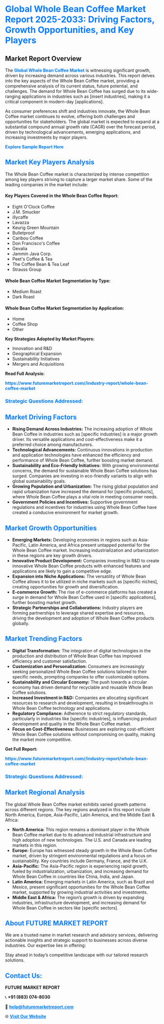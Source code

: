 <h1 style="color: #007BFF;">Global Whole Bean Coffee Market Report 2025-2033: Driving Factors, Growth Opportunities, and Key Players</h1>

<section id="overview">
<h2>Market Report Overview</h2>
<p>The <a href="https://www.futuremarketreport.com//industry-report/whole-bean-coffee-market" style="color: #007BFF; text-decoration: none;"><strong>Global Whole Bean Coffee Market</strong></a> is witnessing significant growth, driven by increasing demand across various industries. This report delves into the key aspects of the Whole Bean Coffee market, providing a comprehensive analysis of its current status, future potential, and challenges. The demand for Whole Bean Coffee has surged due to its wide-ranging applications in industries such as [insert industries], making it a critical component in modern-day [applications].</p>
<p>As consumer preferences shift and industries innovate, the Whole Bean Coffee market continues to evolve, offering both challenges and opportunities for stakeholders. The global market is expected to expand at a substantial compound annual growth rate (CAGR) over the forecast period, driven by technological advancements, emerging applications, and increasing investments by major players.</p>
</section>

<section id="overview">
<p><a href="https://www.futuremarketreport.com//request-sample/reportId=88495" style="color: #007BFF; text-decoration: none;"><strong>Explore Sample Report Here</strong></a></p>
</section>

<section id="key-players">
<h2 style="color: #007BFF;">Market Key Players Analysis</h2>
<p>The Whole Bean Coffee market is characterized by intense competition among key players striving to capture a larger market share. Some of the leading companies in the market include:</p>
<h4>Key Players Covered in the Whole Bean Coffee Report:</h4>
<ul><li>Eight O&#039;Clock Coffee</li><li>J.M. Smucker</li><li>illycaffe</li><li>Lavazza</li><li>Keurig Green Mountain</li><li>Bulletproof</li><li>Caribou Coffee</li><li>Don Francisco&#039;s Coffee</li><li>Gevalia</li><li>Jammin Java Corp.</li><li>Peet&#039;s Coffee &amp; Tea</li><li>The Coffee Bean &amp; Tea Leaf</li><li>Strauss Group</li></ul>
<h4>Whole Bean Coffee Market Segmentation by Type:</h4>
<ul><li>Medium Roast</li><li>Dark Roast</li></ul>

<h4>Whole Bean Coffee Market Segmentation by Application:</h4>
<ul><li>Home</li><li>Coffee Shop</li><li>Other</li></ul>
<p><strong>Key Strategies Adopted by Market Players:</strong></p>
<ul>
<li>Innovation and R&D</li>
<li>Geographical Expansion</li>
<li>Sustainability Initiatives</li>
<li>Mergers and Acquisitions</li>
</ul>
</section>

<section>
<p><strong>Read Full Analysis: </strong></p><a href="https://www.futuremarketreport.com//industry-report/whole-bean-coffee-market" style="color: #007BFF; text-decoration: none;"><strong>https://www.futuremarketreport.com//industry-report/whole-bean-coffee-market</strong></a>
<h3 style="color: #007BFF;">Strategic Questions Addressed:</h3>
</section>

<section id="driving-factors">
<h2 style="color: #007BFF;">Market Driving Factors</h2>
<ul>
<li><strong>Rising Demand Across Industries:</strong> The increasing adoption of Whole Bean Coffee in industries such as [specific industries] is a major growth driver. Its versatile applications and cost-effectiveness make it a preferred choice among manufacturers.</li>
<li><strong>Technological Advancements:</strong> Continuous innovations in production and application technologies have enhanced the efficiency and performance of Whole Bean Coffee, further boosting market demand.</li>
<li><strong>Sustainability and Eco-Friendly Initiatives:</strong> With growing environmental concerns, the demand for sustainable Whole Bean Coffee solutions has surged. Companies are investing in eco-friendly variants to align with global sustainability goals.</li>
<li><strong>Growing Population and Urbanization:</strong> The rising global population and rapid urbanization have increased the demand for [specific products], where Whole Bean Coffee plays a vital role in meeting consumer needs.</li>
<li><strong>Government Policies and Incentives:</strong> Supportive government regulations and incentives for industries using Whole Bean Coffee have created a conducive environment for market growth.</li>
</ul>
</section>

<section id="growth-opportunities">
<h2 style="color: #007BFF;">Market Growth Opportunities</h2>
<ul>
<li><strong>Emerging Markets:</strong> Developing economies in regions such as Asia-Pacific, Latin America, and Africa present untapped potential for the Whole Bean Coffee market. Increasing industrialization and urbanization in these regions are key growth drivers.</li>
<li><strong>Innovative Product Development:</strong> Companies investing in R&D to create innovative Whole Bean Coffee products with enhanced features and applications are likely to gain a competitive edge.</li>
<li><strong>Expansion into Niche Applications:</strong> The versatility of Whole Bean Coffee allows it to be utilized in niche markets such as [specific niches], creating opportunities for growth and diversification.</li>
<li><strong>E-commerce Growth:</strong> The rise of e-commerce platforms has created a surge in demand for Whole Bean Coffee used in [specific applications], further boosting market growth.</li>
<li><strong>Strategic Partnerships and Collaborations:</strong> Industry players are forming partnerships to leverage shared expertise and resources, driving the development and adoption of Whole Bean Coffee products globally.</li>
</ul>
</section>

<section id="trending-factors">
<h2 style="color: #007BFF;">Market Trending Factors</h2>
<ul>
<li><strong>Digital Transformation:</strong> The integration of digital technologies in the production and distribution of Whole Bean Coffee has improved efficiency and customer satisfaction.</li>
<li><strong>Customization and Personalization:</strong> Consumers are increasingly seeking personalized Whole Bean Coffee solutions tailored to their specific needs, prompting companies to offer customizable options.</li>
<li><strong>Sustainability and Circular Economy:</strong> The push towards a circular economy has driven demand for recyclable and reusable Whole Bean Coffee solutions.</li>
<li><strong>Increased Investment in R&D:</strong> Companies are allocating significant resources to research and development, resulting in breakthroughs in Whole Bean Coffee technology and applications.</li>
<li><strong>Regulatory Compliance:</strong> Adherence to strict regulatory standards, particularly in industries like [specific industries], is influencing product development and quality in the Whole Bean Coffee market.</li>
<li><strong>Focus on Cost-Effectiveness:</strong> Businesses are exploring cost-efficient Whole Bean Coffee solutions without compromising on quality, making the market more competitive.</li>
</ul>
</section>

<section>
<p><strong>Get Full Report: </strong></p><a href="https://www.futuremarketreport.com//industry-report/whole-bean-coffee-market" style="color: #007BFF; text-decoration: none;"><strong>https://www.futuremarketreport.com//industry-report/whole-bean-coffee-market</strong></a>
<h3 style="color: #007BFF;">Strategic Questions Addressed:</h3>
</section>


<section id="regional-analysis">
<h2 style="color: #007BFF;">Market Regional Analysis</h2>
<p>The global Whole Bean Coffee market exhibits varied growth patterns across different regions. The key regions analyzed in this report include North America, Europe, Asia-Pacific, Latin America, and the Middle East & Africa:</p>
<ul>
<li><strong>North America:</strong> This region remains a dominant player in the Whole Bean Coffee market due to its advanced industrial infrastructure and high adoption of new technologies. The U.S. and Canada are leading markets in this region.</li>
<li><strong>Europe:</strong> Europe has witnessed steady growth in the Whole Bean Coffee market, driven by stringent environmental regulations and a focus on sustainability. Key countries include Germany, France, and the U.K.</li>
<li><strong>Asia-Pacific:</strong> The Asia-Pacific region is experiencing rapid growth, fueled by industrialization, urbanization, and increasing demand for Whole Bean Coffee in countries like China, India, and Japan.</li>
<li><strong>Latin America:</strong> Emerging markets in Latin America, such as Brazil and Mexico, present significant opportunities for the Whole Bean Coffee market, supported by growing industrial activities and investments.</li>
<li><strong>Middle East & Africa:</strong> The region’s growth is driven by expanding industries, infrastructure development, and increasing demand for Whole Bean Coffee in sectors like [specific sectors].</li>
</ul>
</section>

<footer>
<h2 style="color: #007BFF;">About FUTURE MARKET REPORT</h2>
<p>We are a trusted name in market research and advisory services, delivering actionable insights and strategic support to businesses across diverse industries. Our expertise lies in offering:</p>

<p>Stay ahead in today’s competitive landscape with our tailored research solutions.</p>

<h2 style="color: #007BFF;">Contact Us:</h2>
<p><strong>FUTURE MARKET REPORT</strong></p>
<p>📞 <strong>+91 (883) 074-8030</strong></p>
<p>📧 <strong><a href="mailto:help@futuremarketreport.com" style="color: #007BFF;">help@futuremarketreport.com</a></strong></p>
<p>🌐 <strong><a href="https://www.futuremarketreport.com/" style="color: #007BFF;">Visit Our Website</a></strong></p>
</footer>